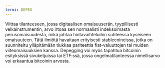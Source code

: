 ```yaml
---
termi: DEPEG
---
```


Viittaa tilanteeseen, jossa digitaalisen omaisuuserän, tyypillisesti velkainstrumentin, arvo irtoaa sen normaalisti indeksoimasta perusomaisuudesta, mikä johtaa hintavaihteluihin suhteessa kyseiseen omaisuuteen. Tätä ilmiötä havaitaan erityisesti stablecoineissa, jotka on suunniteltu ylläpitämään tiukkaa pariteettia fiat-valuuttojen tai muiden viiteomaisuuksien kanssa. Depegging voi myös tapahtua bitcoinin esityksissä sivuketjuissa tai ETF:ssä, jossa ongelmatilanteessa nimellisarvo voi erkaantua bitcoinin arvosta.